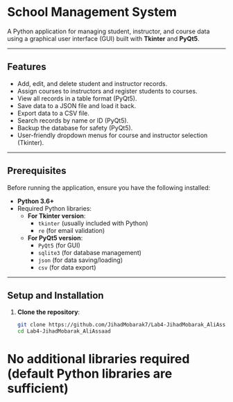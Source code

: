 # School Management System

A Python application for managing student, instructor, and course data using a graphical user interface (GUI) built with **Tkinter** and **PyQt5**.

---

## Features

- Add, edit, and delete student and instructor records.
- Assign courses to instructors and register students to courses.
- View all records in a table format (PyQt5).
- Save data to a JSON file and load it back.
- Export data to a CSV file.
- Search records by name or ID (PyQt5).
- Backup the database for safety (PyQt5).
- User-friendly dropdown menus for course and instructor selection (Tkinter).

---

## Prerequisites

Before running the application, ensure you have the following installed:

- **Python 3.6+**
- Required Python libraries:
  - **For Tkinter version**:
    - `tkinter` (usually included with Python)
    - `re` (for email validation)
  - **For PyQt5 version**:
    - `PyQt5` (for GUI)
    - `sqlite3` (for database management)
    - `json` (for data saving/loading)
    - `csv` (for data export)

---

## Setup and Installation

1. **Clone the repository**:
   ```bash
   git clone https://github.com/JihadMobarak7/Lab4-JihadMobarak_AliAssaad.git
   cd Lab4-JihadMobarak_AliAssaad


# No additional libraries required (default Python libraries are sufficient)
